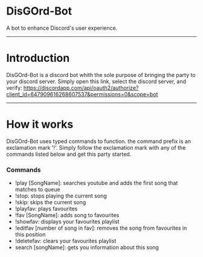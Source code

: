 # DisGOrd-Bot
A bot to enhance Discord's user experience. 
___
# Introduction
DisGOrd-Bot is a discord bot whith the sole purpose of bringing the party to your discord server. Simply open this link, select the discord server, and verify: https://discordapp.com/api/oauth2/authorize?client_id=647909616268607537&permissions=0&scope=bot
___
# How it works
DisGOrd-Bot uses typed commands to function. the command prefix is an exclamation mark '!'. Simply follow the exclamation mark with any of the commands listed below and get this party started.
### Commands
* !play [SongName]: searches youtube and adds the first song that matches to queue
* !stop: stops playing the current song
* !skip: skips the current song
* !playfav: plays favourites
* !fav [SongName]: adds song to favourites
* !showfav: displays your favourites playlist
* !editfav [number of song in fav]: removes the song from favourites in this position
* !deletefav: clears your favourites playlist
* search [songName]: gets you information about this song
